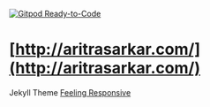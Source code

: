 [![Gitpod Ready-to-Code](https://img.shields.io/badge/Gitpod-Ready--to--Code-blue?logo=gitpod)](https://gitpod.io/#https://github.com/prince-ph0en1x/prince-ph0en1x.github.io) 

# [http://aritrasarkar.com/](http://aritrasarkar.com/)

<!-- [![Start Video](https://github.com/Phlow/feeling-responsive/blob/gh-pages/images/video-feeling-responsive-1280x720.jpg)](https://www.youtube.com/embed/3b5zCFSmVvU) -->

Jekyll Theme [Feeling Responsive](http://phlow.github.io/feeling-responsive/documentation/)
